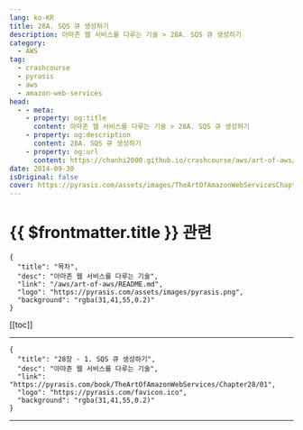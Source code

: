 ```yaml
---
lang: ko-KR
title: 28A. SQS 큐 생성하기
description: 아마존 웹 서비스를 다루는 기술 > 28A. SQS 큐 생성하기
category:
  - AWS
tag: 
  - crashcourse
  - pyrasis
  - aws 
  - amazon-web-services
head:
  - - meta:
    - property: og:title
      content: 아마존 웹 서비스를 다루는 기술 > 28A. SQS 큐 생성하기
    - property: og:description
      content: 28A. SQS 큐 생성하기
    - property: og:url
      content: https://chanhi2000.github.io/crashcourse/aws/art-of-aws/28A.html
date: 2014-09-30
isOriginal: false
cover: https://pyrasis.com/assets/images/TheArtOfAmazonWebServicesChapter28/3_.png
---
```


# {{ $frontmatter.title }} 관련

```component VPCard
{
  "title": "목차",
  "desc": "아마존 웹 서비스를 다루는 기술",
  "link": "/aws/art-of-aws/README.md",
  "logo": "https://pyrasis.com/assets/images/pyrasis.png",
  "background": "rgba(31,41,55,0.2)"
}
```

[[toc]]

---

```component VPCard
{
  "title": "28장 - 1. SQS 큐 생성하기",
  "desc": "아마존 웹 서비스를 다루는 기술",
  "link": "https://pyrasis.com/book/TheArtOfAmazonWebServices/Chapter28/01",
  "logo": "https://pyrasis.com/favicon.ico",
  "background": "rgba(31,41,55,0.2)"
}
```

<!-- TODO: 작성 -->

---
